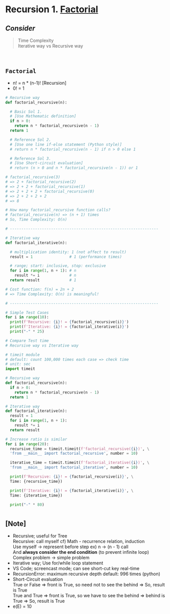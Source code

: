 # Recursion 1. <u>Factorial</u>

## _Consider_

> Time Complexity <br/>
> Iterative way vs Recursive way

<br/>

## `Factorial`

- n! = n \* (n-1)! [Recursion]
- 0! = 1

```python
# Recursive way
def factorial_recursive(n):

  # Basic Sol 1.
  # [Use Mathematic definition]
  if n > 0:
    return n * factorial_recursive(n - 1)
  return 1

  # Reference Sol 2.
  # [Use one line if-else statement (Python style)]
  # return n * factorial_recursive(n - 1) if n > 0 else 1

  # Reference Sol 3.
  # [Use Short-circuit evaluation]
  # return (n > 0 and n * factorial_recursive(n - 1)) or 1

# factorial_recursive(3)
# => 2 + factorial_recursive(2)
# => 2 + 2 + factorial_recursive(1)
# => 2 + 2 + 2 + factorial_recursive(0)
# => 2 + 2 + 2 + 2
# => 8

# How many factorial_recursive function calls?
# factorial_recursive(n) => (n + 1) times
# So, Time Complexity: O(n)

# -----------------------------------------------------------------

# Iterative way
def factorial_iterative(n):

  # multiplication identity: 1 (not affect to result)
  result = 1                # 1 (performance times)

  # range; start: inclusive, stop: exclusive
  for i in range(1, n + 1): # n
    result *= i             # n
  return result             # 1

# Cost function: f(n) = 2n + 2
# => Time Complexity: O(n) is meaningful!

# -----------------------------------------------------------------

# Simple Test Cases
for i in range(10):
  print(f'Recursive: {i}! = {factorial_recursive(i)}')
  print(f'Iterative: {i}! = {factorial_iterative(i)}')
  print("-" * 25)
```

```python
# Compare Test time
# Recursive way vs Iterative way

# timeit module
# default: count 100,000 times each case => check time
# unit: sec
import timeit

# Recursive way
def factorial_recursive(n):
  if n > 0:
    return n * factorial_recursive(n - 1)
  return 1

# Iterative way
def factorial_iterative(n):
  result = 1
  for i in range(1, n + 1):
    result *= i
  return result

# Increase ratio is similar
for i in range(20):
  recursive_time = timeit.timeit(f'factorial_recursive({i})', \
  'from __main__ import factorial_recursive', number = 10)

  iterative_time = timeit.timeit(f'factorial_iterative({i})', \
  'from __main__ import factorial_iterative', number = 10)

  print(f'Recursive: {i}! = {factorial_recursive(i)}', \
  Time: {recursive_time})

  print(f'Iterative: {i}! = {factorial_iterative(i)}', \
  Time: {iterative_time})

  print("-" * 80)
```

#

## [Note]

- Recursive; useful for Tree <br/>
  Recursive: call myself cf) Math - recurrence relation, induction <br/>
  Use myself -> represent before step ex) n -> (n - 1) call <br/>
  And **always consider the end condition** (to prevent infinite loop) <br/>
  Complex problem -> simple problem
- Iterative way; Use for/while loop statement
- VS Code; screencast mode; can see short-cut key real-time
- RecursionError: maximum recursive depth default: 996 times (python) <br/>
- Short-Circuit evaluation <br/>
  True or False => front is True, so need not to see the behind => So, result is True <br/>
  True and True => front is True, so we have to see the behind => behind is True => So, result is True
- e(E) = 10
